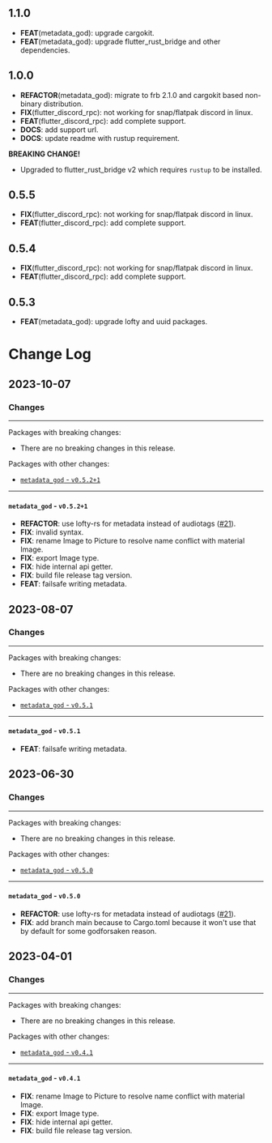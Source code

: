 ## 1.1.0

 - **FEAT**(metadata_god): upgrade cargokit.
 - **FEAT**(metadata_god): upgrade flutter_rust_bridge and other dependencies.

## 1.0.0

 - **REFACTOR**(metadata_god): migrate to frb 2.1.0 and cargokit based non-binary distribution.
 - **FIX**(flutter_discord_rpc): not working for snap/flatpak discord in linux.
 - **FEAT**(flutter_discord_rpc): add complete support.
 - **DOCS**: add support url.
 - **DOCS**: update readme with rustup requirement.

**BREAKING CHANGE!** 
 - Upgraded to flutter_rust_bridge v2 which requires `rustup` to be installed.

## 0.5.5

 - **FIX**(flutter_discord_rpc): not working for snap/flatpak discord in linux.
 - **FEAT**(flutter_discord_rpc): add complete support.

## 0.5.4

 - **FIX**(flutter_discord_rpc): not working for snap/flatpak discord in linux.
 - **FEAT**(flutter_discord_rpc): add complete support.

## 0.5.3

 - **FEAT**(metadata_god): upgrade lofty and uuid packages.

# Change Log

## 2023-10-07

### Changes

---

Packages with breaking changes:

 - There are no breaking changes in this release.

Packages with other changes:

 - [`metadata_god` - `v0.5.2+1`](#metadata_god---v0521)

---

#### `metadata_god` - `v0.5.2+1`

 - **REFACTOR**: use lofty-rs for metadata instead of audiotags ([#21](https://github.com/KRTirtho/metadata_god/issues/21)).
 - **FIX**: invalid syntax.
 - **FIX**: rename Image to Picture to resolve name conflict with material Image.
 - **FIX**: export Image type.
 - **FIX**: hide internal api getter.
 - **FIX**: build file release tag version.
 - **FEAT**: failsafe writing metadata.


## 2023-08-07

### Changes

---

Packages with breaking changes:

 - There are no breaking changes in this release.

Packages with other changes:

 - [`metadata_god` - `v0.5.1`](#metadata_god---v051)

---

#### `metadata_god` - `v0.5.1`

 - **FEAT**: failsafe writing metadata.


## 2023-06-30

### Changes

---

Packages with breaking changes:

 - There are no breaking changes in this release.

Packages with other changes:

 - [`metadata_god` - `v0.5.0`](#metadata_god---v050)

---

#### `metadata_god` - `v0.5.0`


 - **REFACTOR**: use lofty-rs for metadata instead of audiotags ([#21](https://github.com/KRTirtho/metadata_god/issues/21)).
 - **FIX**: add branch main because to Cargo.toml because it won't use that by default for some godforsaken reason.


## 2023-04-01

### Changes

---

Packages with breaking changes:

 - There are no breaking changes in this release.

Packages with other changes:

 - [`metadata_god` - `v0.4.1`](#metadata_god---v041)

---

#### `metadata_god` - `v0.4.1`

 - **FIX**: rename Image to Picture to resolve name conflict with material Image.
 - **FIX**: export Image type.
 - **FIX**: hide internal api getter.
 - **FIX**: build file release tag version.

